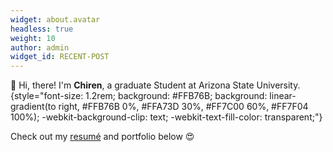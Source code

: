 ```yaml
---
widget: about.avatar
headless: true
weight: 10
author: admin
widget_id: RECENT-POST
---
```

👋 Hi, there! I'm **Chiren**, a graduate Student at Arizona State University.
{style="font-size: 1.2rem; background: #FFB76B; background: linear-gradient(to right, #FFB76B 0%, #FFA73D 30%, #FF7C00 60%, #FF7F04 100%); -webkit-background-clip: text; -webkit-text-fill-color: transparent;"} 

Check out my [resumé](/about/) and portfolio below 😍